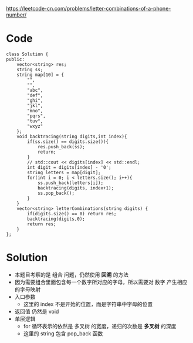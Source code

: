 https://leetcode-cn.com/problems/letter-combinations-of-a-phone-number/
# Code
    class Solution {
    public:
        vector<string> res;
        string ss;
        string map[10] = {
            "",
            "",
            "abc",
            "def",
            "ghi",
            "jkl",
            "mno",
            "pqrs",
            "tuv",
            "wxyz"
        };
        void backtracing(string digits,int index){
            if(ss.size() == digits.size()){
                res.push_back(ss);
                return;
            }
            // std::cout << digits[index] << std::endl;
            int digit = digits[index] - '0';
            string letters = map[digit];
            for(int i = 0; i < letters.size(); i++){
                ss.push_back(letters[i]);
                backtracing(digits, index+1);
                ss.pop_back();
            }
        }
        vector<string> letterCombinations(string digits) {
            if(digits.size() == 0) return res;
            backtracing(digits,0);
            return res;
        }
    };
# Solution
  * 本题目考察的是 组合 问题，仍然使用 **回溯** 的方法
  * 因为需要组合里面包含每一个数字所对应的字母，所以需要对 数字 产生相应的字母映射
  * 入口参数
    * 这里的 index 不是开始的位置，而是字符串中字母的位置
  * 返回值 仍然是 void
  * 单层逻辑
    * for 循环表示的依然是 多叉树 的宽度，递归的次数是 **多叉树** 的深度
    * 这里的 string 包含 pop_back 函数
